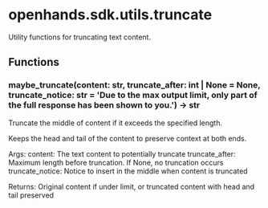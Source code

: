 # openhands.sdk.utils.truncate

Utility functions for truncating text content.

## Functions

### maybe_truncate(content: str, truncate_after: int | None = None, truncate_notice: str = '<response clipped><NOTE>Due to the max output limit, only part of the full response has been shown to you.</NOTE>') -> str

Truncate the middle of content if it exceeds the specified length.

Keeps the head and tail of the content to preserve context at both ends.

Args:
    content: The text content to potentially truncate
    truncate_after: Maximum length before truncation. If None, no truncation occurs
    truncate_notice: Notice to insert in the middle when content is truncated

Returns:
    Original content if under limit, or truncated content with head and tail
    preserved

